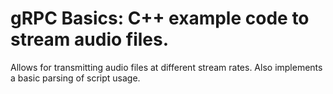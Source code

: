 # gRPC Basics: C++ example code to stream audio files.

Allows for transmitting audio files at different stream rates. Also implements a basic parsing of script usage.

[gRPC Basics: C++]:https://grpc.io/docs/tutorials/basic/c.html
